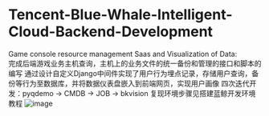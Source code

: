 # Tencent-Blue-Whale-Intelligent-Cloud-Backend-Development
Game console resource management Saas and Visualization of Data:  
完成后端游戏业务主机查询，主机上的业务文件的统一备份和管理的接口和脚本的编写 通过设计自定义Django中间件实现了用户行为埋点记录，存储用户查询，备份等行为至数据库，并将数据仪表盘嵌入到前端网页，实现用户画像
四次迭代开发：pyqdemo -> CMDB -> JOB -> bkvision
复现环境步骤见搭建蓝鲸开发环境教程
![image](https://github.com/user-attachments/assets/a80747c7-10be-426b-aa67-b328315726e1)


